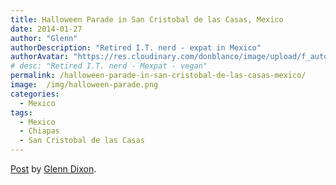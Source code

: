 ```yaml
---
title: Halloween Parade in San Cristobal de las Casas, Mexico
date: 2014-01-27
author: "Glenn"
authorDescription: "Retired I.T. nerd - expat in Mexico"
authorAvatar: "https://res.cloudinary.com/donblanco/image/upload/f_auto,q_auto/Vagabondians/avatar-small.png"
# desc: "Retired I.T. nerd - Mexpat - vegan"
permalink: /halloween-parade-in-san-cristobal-de-las-casas-mexico/
image:  /img/halloween-parade.png
categories:
  - Mexico
tags:
  - Mexico
  - Chiapas
  - San Cristobal de las Casas
---
```

<div id="fb-root">
</div>



<div class="fb-post" data-href="https://www.facebook.com/photo.php?v=10153445211535437" data-width="466">
  <div class="fb-xfbml-parse-ignore">
    <a href="https://www.facebook.com/photo.php?v=10153445211535437">Post</a> by <a href="https://www.facebook.com/dixonge">Glenn Dixon</a>.
  </div>
</div>
